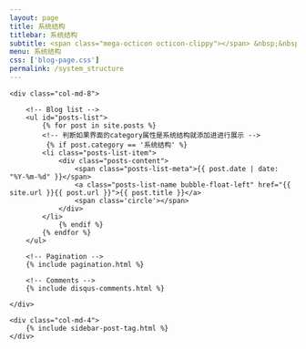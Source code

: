 ```yaml
---
layout: page
title: 系统结构
titlebar: 系统结构
subtitle: <span class="mega-octicon octicon-clippy"></span> &nbsp;&nbsp; 学习你的编写的程序是怎么运行的，如何让他运行的更好
menu: 系统结构
css: ['blog-page.css']
permalink: /system_structure
---
```


<div class="row">

    <div class="col-md-8">

        <!-- Blog list -->
        <ul id="posts-list">
            {% for post in site.posts %}
            <!-- 判断如果界面的category属性是系统结构就添加进进行展示 -->
             {% if post.category == '系统结构' %}
            <li class="posts-list-item">
                <div class="posts-content">
                    <span class="posts-list-meta">{{ post.date | date: "%Y-%m-%d" }}</span>
                    <a class="posts-list-name bubble-float-left" href="{{ site.url }}{{ post.url }}">{{ post.title }}</a>
                    <span class='circle'></span>
                </div>
            </li>
                {% endif %}
            {% endfor %}
        </ul>

        <!-- Pagination -->
        {% include pagination.html %}

        <!-- Comments -->
        {% include disqus-comments.html %}

    </div>

    <div class="col-md-4">
        {% include sidebar-post-tag.html %}
    </div>

</div>
<script>
    $(document).ready(function(){

        // Enable bootstrap tooltip
        $("body").tooltip({ selector: '[data-toggle=tooltip]' });

    });
</script>
